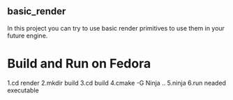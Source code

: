 ## basic_render
In this project you can try to use basic render primitives to use them in your future engine.
# Build and Run on Fedora
1.cd render
2.mkdir build
3.cd build
4.cmake -G Ninja ..
5.ninja
6.run neaded executable
